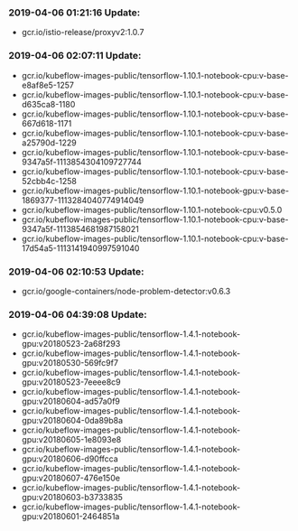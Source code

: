 ### 2019-04-06 01:21:16 Update:

- gcr.io/istio-release/proxyv2:1.0.7
### 2019-04-06 02:07:11 Update:

- gcr.io/kubeflow-images-public/tensorflow-1.10.1-notebook-cpu:v-base-e8af8e5-1257
- gcr.io/kubeflow-images-public/tensorflow-1.10.1-notebook-cpu:v-base-d635ca8-1180
- gcr.io/kubeflow-images-public/tensorflow-1.10.1-notebook-cpu:v-base-667d618-1171
- gcr.io/kubeflow-images-public/tensorflow-1.10.1-notebook-cpu:v-base-a25790d-1229
- gcr.io/kubeflow-images-public/tensorflow-1.10.1-notebook-cpu:v-base-9347a5f-1113854304109727744
- gcr.io/kubeflow-images-public/tensorflow-1.10.1-notebook-cpu:v-base-52cbb4c-1258
- gcr.io/kubeflow-images-public/tensorflow-1.10.1-notebook-gpu:v-base-1869377-1113284040774914049
- gcr.io/kubeflow-images-public/tensorflow-1.10.1-notebook-cpu:v0.5.0
- gcr.io/kubeflow-images-public/tensorflow-1.10.1-notebook-cpu:v-base-9347a5f-1113854681987158021
- gcr.io/kubeflow-images-public/tensorflow-1.10.1-notebook-cpu:v-base-17d54a5-1113141940997591040
### 2019-04-06 02:10:53 Update:

- gcr.io/google-containers/node-problem-detector:v0.6.3
### 2019-04-06 04:39:08 Update:

- gcr.io/kubeflow-images-public/tensorflow-1.4.1-notebook-gpu:v20180523-2a68f293
- gcr.io/kubeflow-images-public/tensorflow-1.4.1-notebook-gpu:v20180530-569fc9f7
- gcr.io/kubeflow-images-public/tensorflow-1.4.1-notebook-gpu:v20180523-7eeee8c9
- gcr.io/kubeflow-images-public/tensorflow-1.4.1-notebook-gpu:v20180604-ad57a0f9
- gcr.io/kubeflow-images-public/tensorflow-1.4.1-notebook-gpu:v20180604-0da89b8a
- gcr.io/kubeflow-images-public/tensorflow-1.4.1-notebook-gpu:v20180605-1e8093e8
- gcr.io/kubeflow-images-public/tensorflow-1.4.1-notebook-gpu:v20180606-d90ffcca
- gcr.io/kubeflow-images-public/tensorflow-1.4.1-notebook-gpu:v20180607-476e150e
- gcr.io/kubeflow-images-public/tensorflow-1.4.1-notebook-gpu:v20180603-b3733835
- gcr.io/kubeflow-images-public/tensorflow-1.4.1-notebook-gpu:v20180601-2464851a
